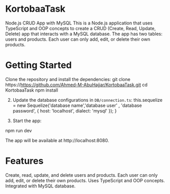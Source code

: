 # KortobaaTask

Node.js CRUD App with MySQL
This is a Node.js application that uses TypeScript and OOP concepts to create a CRUD (Create, Read, Update, Delete) app that interacts with a MySQL database. The app has two tables: users and products. Each user can only add, edit, or delete their own products.

# Getting Started
Clone the repository and install the dependencies:
git clone https://https://github.com/Ahmed-M-AbuHajjar/KortobaaTask.git
cd KortobaaTask
npm install


2. Update the database configurations in `DB/connection.ts`:
   this.sequelize = new Sequelize('database name','database user' , 'database password', {
      host: 'localhost',
      dialect: 'mysql'
    });
  }

3. Start the app:

npm run dev

The app will be available at http://localhost:8080.

# Features
Create, read, update, and delete users and products.
Each user can only add, edit, or delete their own products.
Uses TypeScript and OOP concepts.
Integrated with MySQL database.
